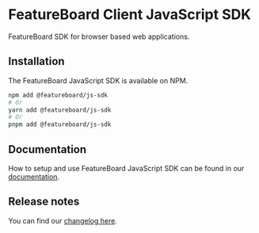 # FeatureBoard Client JavaScript SDK

FeatureBoard SDK for browser based web applications.

## Installation

The FeatureBoard JavaScript SDK is available on NPM.

```bash
npm add @featureboard/js-sdk
# Or
yarn add @featureboard/js-sdk
# Or
pnpm add @featureboard/js-sdk
```

## Documentation

How to setup and use FeatureBoard JavaScript SDK can be found in our [documentation](https://docs.featureboard.app/sdks/javascript-sdk/).

## Release notes

You can find our [changelog here](CHANGELOG.md).
